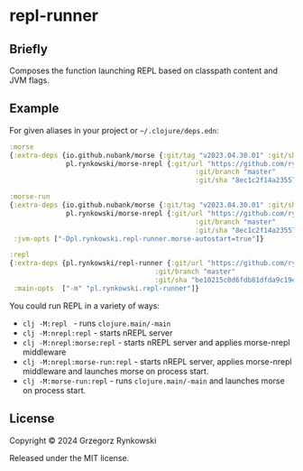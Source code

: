 # repl-runner

## Briefly

Composes the function launching REPL based on classpath content and JVM flags.

## Example

For given aliases in your project or `~/.clojure/deps.edn`:

```clojure
:morse
{:extra-deps {io.github.nubank/morse {:git/tag "v2023.04.30.01" :git/sha "d99b09c"}
              pl.rynkowski/morse-nrepl {:git/url "https://github.com/rynkowsg/morse-nrepl.git"
                                              :git/branch "master"
                                              :git/sha "8ec1c2f14a23557f0664f892dfb78097d6ea61ae"}}}

:morse-run
{:extra-deps {io.github.nubank/morse {:git/tag "v2023.04.30.01" :git/sha "d99b09c"}
              pl.rynkowski/morse-nrepl {:git/url "https://github.com/rynkowsg/morse-nrepl.git"
                                              :git/branch "master"
                                              :git/sha "8ec1c2f14a23557f0664f892dfb78097d6ea61ae"}}
 :jvm-opts ["-Dpl.rynkowski.repl-runner.morse-autostart=true"]}

:repl
{:extra-deps {pl.rynkowski/repl-runner {:git/url "https://github.com/rynkowsg/repl-runner"
                                    :git/branch "master"
                                    :git/sha "be10215c0d6fdb81dfda9c19e99362ca93f3be0d"}}
 :main-opts  ["-m" "pl.rynkowski.repl-runner"]}
```

You could run REPL in a variety of ways:

- `clj -M:repl ` - runs `clojure.main/-main`
- `clj -M:nrepl:repl` - starts nREPL server
- `clj -M:nrepl:morse:repl` - starts nREPL server and applies morse-nrepl middleware
- `clj -M:nrepl:morse-run:repl` - starts nREPL server, applies morse-nrepl middleware and launches morse on process start.
- `clj -M:morse-run:repl` - runs `clojure.main/-main` and launches morse on process start.

## License

Copyright © 2024 Grzegorz Rynkowski

Released under the MIT license.
